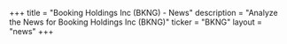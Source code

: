 +++
title = "Booking Holdings Inc (BKNG) - News"
description = "Analyze the News for Booking Holdings Inc (BKNG)"
ticker = "BKNG"
layout = "news"
+++

